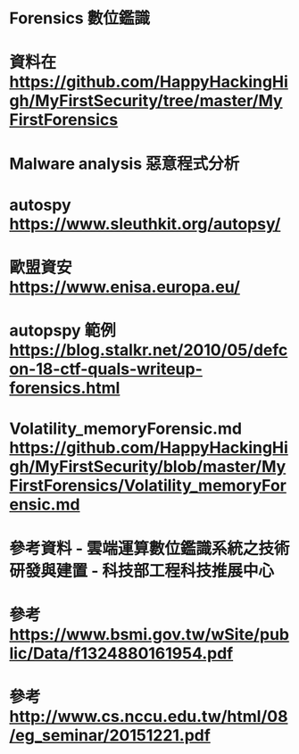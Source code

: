 # Forensics 數位鑑識

# 資料在 https://github.com/HappyHackingHigh/MyFirstSecurity/tree/master/MyFirstForensics

# Malware analysis 惡意程式分析


# autospy https://www.sleuthkit.org/autopsy/

# 歐盟資安 https://www.enisa.europa.eu/

# autopspy 範例 https://blog.stalkr.net/2010/05/defcon-18-ctf-quals-writeup-forensics.html

# Volatility_memoryForensic.md https://github.com/HappyHackingHigh/MyFirstSecurity/blob/master/MyFirstForensics/Volatility_memoryForensic.md

# 參考資料 - 雲端運算數位鑑識系統之技術研發與建置 - 科技部工程科技推展中心

# 參考 https://www.bsmi.gov.tw/wSite/public/Data/f1324880161954.pdf

# 參考 http://www.cs.nccu.edu.tw/html/08/eg_seminar/20151221.pdf

